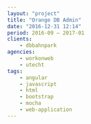 ```yaml
---
layout: "project"
title: "Orange DB Admin"
date: "2016-12-31 12:14"
period: 2016-09 – 2017-01
clients:
    - dbbahnpark
agencies:
    - workonweb
    - utecht
tags:
    - angular
    - javascript
    - html
    - bootstrap
    - mocha
    - web-application
---
```

